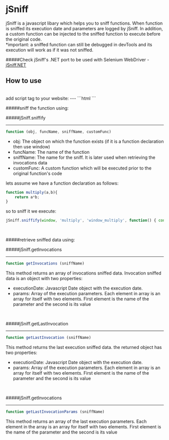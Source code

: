 # jSniff

jSniff is a javascript libary which helps you to sniff functions.
When function is sniffed its execution date and parameters are logged by jSniff.
In addition, a custom function can be injected to the sniffed function to execute before the original code.
<br/>
*important: a sniffed function can still be debugged in devTools and its execution will work as if it was not sniffed.
<br/>

#####Check jSniff's .NET port to be used with Selenium WebDriver - [jSniff.NET]

[jSniff.Net]:https://github.com/galziv/jSniff.NET

## How to use

<br />
add script tag to your website:
---
```html
<script type="text/javascript" src="jSniff.js"></script>
```
<br />

#####sniff the function using:

#####jSniff.sniffify

----
```js
function (obj, funcName, sniffName, customFunc)
```

 - obj: The object on which the function exists (if it is a function declaration then use window)
 - funcName: The name of the function
 - sniffName: The name for the sniff. It is later used when retrieving the invocations data
 - customFunc: A custom function which will be executed prior to the original function's code

lets assume we have a function declaration as follows:
```js
function multiply(a,b){
    return a*b;
}
```

so to sniff it we execute:
```js
jSniff.sniffify(window, 'multiply', 'window_multiply', function() { console.log('hello jSniff');} );
```

<br />

#####retrieve sniffed data using:

#####jSniff.getInvocations

----
```js
function getInvocations (sniffName)
```
This method returns an array of invocations sniffed data. Invocation sniffed data is an object with two properties:
 - executionDate: Javascript Date object with the execution date.
 - params: Array of the execution parameters. Each element in array is an array for itself with two elements. First element is the name of the parameter and the second is its value

<br />

#####jSniff.getLastInvocation

----
```js
function getLastInvocation (sniffName)
```
This method returns the last execution sniffed data. the returned object has two properties:
 - executionDate: Javascript Date object with the execution date.
 - params: Array of the execution parameters. Each element in array is an array for itself with two elements. First element is the name of the parameter and the second is its value

<br />

#####jSniff.getInvocations

----
```js
function getLastInvocationParams (sniffName)
```
This method returns an array of the last execution parameters. Each element in the array is an array for itself with two elements. First element is the name of the parameter and the second is its value

